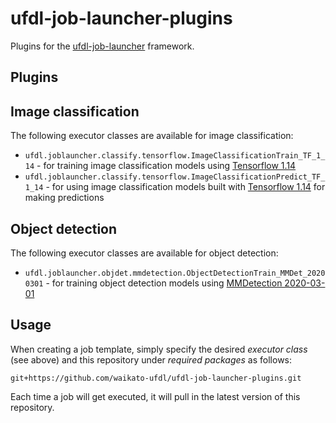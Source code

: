 # ufdl-job-launcher-plugins
Plugins for the [ufdl-job-launcher](https://github.com/waikato-ufdl/ufdl-job-launcher) framework.


## Plugins

## Image classification

The following executor classes are available for image classification:

* `ufdl.joblauncher.classify.tensorflow.ImageClassificationTrain_TF_1_14` - for training 
  image classification models using [Tensorflow 1.14](https://github.com/waikato-datamining/tensorflow/tree/master/image_classification)
* `ufdl.joblauncher.classify.tensorflow.ImageClassificationPredict_TF_1_14` - for using 
  image classification models built with [Tensorflow 1.14](https://github.com/waikato-datamining/tensorflow/tree/master/image_classification) 
  for making predictions
  
## Object detection

The following executor classes are available for object detection:
  
* `ufdl.joblauncher.objdet.mmdetection.ObjectDetectionTrain_MMDet_20200301` - for training
  object detection models using [MMDetection 2020-03-01](https://github.com/waikato-datamining/mmdetection)


## Usage

When creating a job template, simply specify the desired *executor class* (see above) and
this repository under *required packages* as follows:

```
git+https://github.com/waikato-ufdl/ufdl-job-launcher-plugins.git
```

Each time a job will get executed, it will pull in the latest version of this repository.
